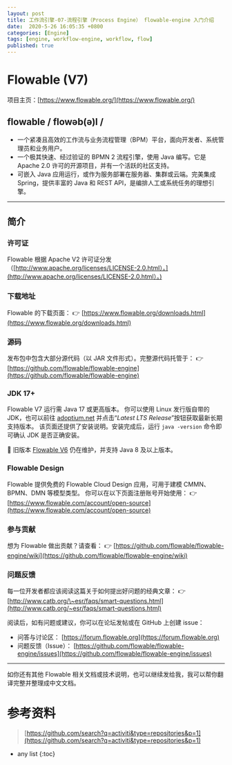 ```yaml
---
layout: post
title: 工作流引擎-07-流程引擎（Process Engine） flowable-engine 入门介绍
date:  2020-5-26 16:05:35 +0800
categories: [Engine]
tags: [engine, workflow-engine, workflow, flow]
published: true
---
```


# Flowable (V7)

项目主页：[https://www.flowable.org/](https://www.flowable.org/)

## flowable / flowəb(ə)l /

* 一个紧凑且高效的工作流与业务流程管理（BPM）平台，面向开发者、系统管理员和业务用户。
* 一个极其快速、经过验证的 BPMN 2 流程引擎，使用 Java 编写。它是 Apache 2.0 许可的开源项目，并有一个活跃的社区支持。
* 可嵌入 Java 应用运行，或作为服务部署在服务器、集群或云端。完美集成 Spring，提供丰富的 Java 和 REST API，是编排人工或系统任务的理想引擎。

---

## 简介

### 许可证

Flowable 根据 Apache V2 许可证分发（[http://www.apache.org/licenses/LICENSE-2.0.html）。](http://www.apache.org/licenses/LICENSE-2.0.html）。)

### 下载地址

Flowable 的下载页面：
👉 [https://www.flowable.org/downloads.html](https://www.flowable.org/downloads.html)

### 源码

发布包中包含大部分源代码（以 JAR 文件形式）。完整源代码托管于：
👉 [https://github.com/flowable/flowable-engine](https://github.com/flowable/flowable-engine)

### JDK 17+

Flowable V7 运行需 Java 17 或更高版本。
你可以使用 Linux 发行版自带的 JDK，也可以前往 [adoptium.net](https://adoptium.net/) 并点击“*Latest LTS Release*”按钮获取最新长期支持版本。
该页面还提供了安装说明。安装完成后，运行 `java -version` 命令即可确认 JDK 是否正确安装。

📌 旧版本 [Flowable V6](https://github.com/flowable/flowable-engine/tree/flowable6.x) 仍在维护，并支持 Java 8 及以上版本。

### Flowable Design

Flowable 提供免费的 Flowable Cloud Design 应用，可用于建模 CMMN、BPMN、DMN 等模型类型。
你可以在以下页面注册账号开始使用：
👉 [https://www.flowable.com/account/open-source](https://www.flowable.com/account/open-source)

### 参与贡献

想为 Flowable 做出贡献？请查看：
👉 [https://github.com/flowable/flowable-engine/wiki](https://github.com/flowable/flowable-engine/wiki)

### 问题反馈

每一位开发者都应该阅读这篇关于如何提出好问题的经典文章：
👉 [http://www.catb.org/\~esr/faqs/smart-questions.html](http://www.catb.org/~esr/faqs/smart-questions.html)

阅读后，如有问题或建议，你可以在论坛发帖或在 GitHub 上创建 issue：

* 问答与讨论区： [https://forum.flowable.org](https://forum.flowable.org)
* 问题反馈（Issue）： [https://github.com/flowable/flowable-engine/issues](https://github.com/flowable/flowable-engine/issues)

---

如你还有其他 Flowable 相关文档或技术说明，也可以继续发给我，我可以帮你翻译完整并整理成中文文档。


# 参考资料

> [https://github.com/search?q=activiti&type=repositories&p=1](https://github.com/search?q=activiti&type=repositories&p=1)

* any list
{:toc}